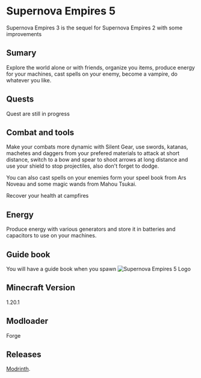# Supernova Empires 5

Supernova Empires 3 is the sequel for Supernova Empires 2 with some improvements

## Sumary

Explore the world alone or with friends, organize you items, produce energy for your machines, cast spells on your enemy, become a vampire, do whatever you like.

## Quests

Quest are still in progress

## Combat and tools

Make your combats more dynamic with Silent Gear, use swords, katanas, machetes and daggers from your prefered materials to attack at short distance, switch to a bow and spear to shoot arrows at long distance and use your shield to stop projectiles, also don't forget to dodge.

You can also cast spells on your enemies form your speel book from Ars Noveau and some magic wands from Mahou Tsukai.

Recover your health at campfires

## Energy

Produce energy with various generators and store it in batteries and capacitors to use on your machines.

## Guide book

You will have a guide book when you spawn
![Supernova Empires 5 Logo](https://cdn.modrinth.com/data/YSs0cHZe/6700d32f9277ae6195bec90968e65dee238d3092.jpeg)

## Minecraft Version

1.20.1

## Modloader

Forge

## Releases

[Modrinth](https://modrinth.com/modpack/supernova-empires-5).
